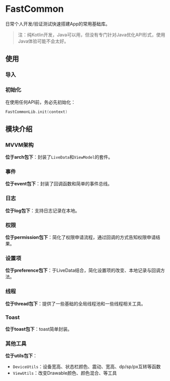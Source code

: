 # FastCommon

日常个人开发/验证测试快速搭建App的常用基础库。

> 注：纯Kotlin开发，Java可以用，但没有专门针对Java优化API形式，使用Java体验可能不会太好。

## 使用

### 导入

### 初始化

在使用任何API前，务必先初始化：

``` Kotlin
FastCommonLib.init(context)
```

## 模块介绍

### MVVM架构

**位于arch包下**：封装了`LiveData`和`ViewModel`的套件。

### 事件

**位于event包下**：封装了回调函数和简单的事件总线。

### 日志

**位于log包下**：支持日志记录在本地。

### 权限

**位于permission包下**：简化了权限申请流程，通过回调的方式告知权限申请结果。

### 设置项

**位于preference包下**：于LiveData结合，简化设置项的改变、本地记录与回调方法。

### 线程

**位于thread包下**：提供了一些基础的全局线程池和一些线程相关工具。

### Toast

**位于toast包下**：toast简单封装。

### 其他工具

**位于utils包下**：

- `DeviceUtils`：设备宽高、状态栏颜色、震动、宽高、dp/sp/px互转等函数
- `ViewUtils`：改变Drawable颜色、颜色混合、等工具
